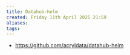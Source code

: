 ```yaml
---
title: Datahub-helm
created: Friday 11th April 2025 21:59
aliases: 
tags:
---
```

- https://github.com/acryldata/datahub-helm

